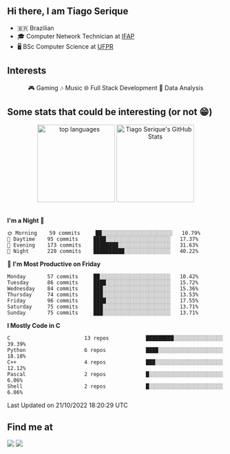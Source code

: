 
<h2> Hi there, I am Tiago Serique</h2>

<div>
	<ul>
		<li>🇧🇷 Brazilian</li>
		<li>🎓 Computer Network Technician at <a href="https://www.ifap.edu.br/">IFAP</a></li>
		<li>🖥️ BSc Computer Science at <a href="https://www.ufpr.br/portalufpr/">UFPR</a></li>
	</ul>
</div>


<h2>Interests</h2>

<div align="center">
	🎮 Gaming 🎶 Music 🌐 Full Stack Development 🎲 Data Analysis
</div>


<h2>Some stats that could be interesting (or not 😁)</h2>

<div align="center">
	<img height="180em" src="https://github-readme-stats.vercel.app/api/top-langs/?layout=compact&theme=tokyonight&username=tiagoserique&langs_count=10&hide=makefile&exclude_repo=vim-mods" alt="top languages">
	<img height="180em" src="https://github-readme-stats.vercel.app/api?username=tiagoserique&count_private=true&show_icons=true&theme=tokyonight&include_all_commits=true" alt="Tiago Serique's GitHub Stats">
</div> 

<br>

<!--START_SECTION:waka-->
**I'm a Night 🦉** 

```text
🌞 Morning    59 commits     ██░░░░░░░░░░░░░░░░░░░░░░░   10.79% 
🌆 Daytime    95 commits     ████░░░░░░░░░░░░░░░░░░░░░   17.37% 
🌃 Evening    173 commits    ████████░░░░░░░░░░░░░░░░░   31.63% 
🌙 Night      220 commits    ██████████░░░░░░░░░░░░░░░   40.22%

```
📅 **I'm Most Productive on Friday** 

```text
Monday       57 commits     ██░░░░░░░░░░░░░░░░░░░░░░░   10.42% 
Tuesday      86 commits     ████░░░░░░░░░░░░░░░░░░░░░   15.72% 
Wednesday    84 commits     ███░░░░░░░░░░░░░░░░░░░░░░   15.36% 
Thursday     74 commits     ███░░░░░░░░░░░░░░░░░░░░░░   13.53% 
Friday       96 commits     ████░░░░░░░░░░░░░░░░░░░░░   17.55% 
Saturday     75 commits     ███░░░░░░░░░░░░░░░░░░░░░░   13.71% 
Sunday       75 commits     ███░░░░░░░░░░░░░░░░░░░░░░   13.71%

```


**I Mostly Code in C** 

```text
C                        13 repos            █████████░░░░░░░░░░░░░░░░   39.39% 
Python                   6 repos             ████░░░░░░░░░░░░░░░░░░░░░   18.18% 
C++                      4 repos             ███░░░░░░░░░░░░░░░░░░░░░░   12.12% 
Pascal                   2 repos             █░░░░░░░░░░░░░░░░░░░░░░░░   6.06% 
Shell                    2 repos             █░░░░░░░░░░░░░░░░░░░░░░░░   6.06%

```



 Last Updated on 21/10/2022 18:20:29 UTC
<!--END_SECTION:waka-->



<h2>Find me at</h2>

<div>
	<a href="https://www.linkedin.com/in/tiago-serique"><img src="https://img.shields.io/badge/LinkedIn-0077B5?style=for-the-badge&logo=linkedin&logoColor=white"></a>
	<a href="https://www.instagram.com/tecseit/"><img src="https://img.shields.io/badge/Instagram-E4405F?style=for-the-badge&logo=instagram&logoColor=white"></a>
</div>
